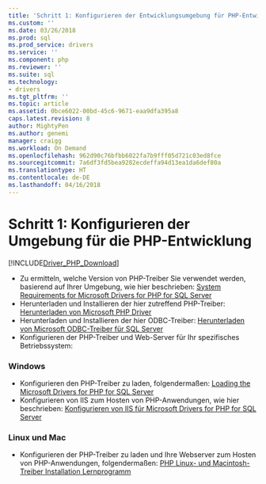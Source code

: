 ```yaml
---
title: 'Schritt 1: Konfigurieren der Entwicklungsumgebung für PHP-Entwicklung | Microsoft Docs'
ms.custom: ''
ms.date: 03/26/2018
ms.prod: sql
ms.prod_service: drivers
ms.service: ''
ms.component: php
ms.reviewer: ''
ms.suite: sql
ms.technology:
- drivers
ms.tgt_pltfrm: ''
ms.topic: article
ms.assetid: 0bce6022-00bd-45c6-9671-eaa9dfa395a8
caps.latest.revision: 8
author: MightyPen
ms.author: genemi
manager: craigg
ms.workload: On Demand
ms.openlocfilehash: 962d90c76bfbb6022fa7b9fff05d721c03ed8fce
ms.sourcegitcommit: 7a6df3fd5bea9282ecdeffa94d13ea1da6def80a
ms.translationtype: HT
ms.contentlocale: de-DE
ms.lasthandoff: 04/16/2018
---
```

# <a name="step-1-configure-environment-for-php-development"></a>Schritt 1: Konfigurieren der Umgebung für die PHP-Entwicklung
[!INCLUDE[Driver_PHP_Download](../../includes/driver_php_download.md)]




* Zu ermitteln, welche Version von PHP-Treiber Sie verwendet werden, basierend auf Ihrer Umgebung, wie hier beschrieben: [System Requirements for Microsoft Drivers for PHP for SQL Server](../../connect/php/system-requirements-for-the-php-sql-driver.md)
* Herunterladen und Installieren der hier zutreffend PHP-Treiber: [Herunterladen von Microsoft PHP Driver](https://www.microsoft.com/download/details.aspx?id=20098)  
* Herunterladen und Installieren der hier ODBC-Treiber: [Herunterladen von Microsoft ODBC-Treiber für SQL Server](../../connect/odbc/download-odbc-driver-for-sql-server.md)  
* Konfigurieren der PHP-Treiber und Web-Server für Ihr spezifisches Betriebssystem:

### <a name="windows"></a>Windows  
  

* Konfigurieren den PHP-Treiber zu laden, folgendermaßen: [Loading the Microsoft Drivers for PHP for SQL Server](../../connect/php/loading-the-php-sql-driver.md) 
* Konfigurieren von IIS zum Hosten von PHP-Anwendungen, wie hier beschrieben: [Konfigurieren von IIS für Microsoft Drivers for PHP for SQL Server](../../connect/php/configuring-iis-for-php-sql-driver.md)

### <a name="linux-and-mac"></a>Linux und Mac


*   Konfigurieren der PHP-Treiber zu laden und Ihre Webserver zum Hosten von PHP-Anwendungen, folgendermaßen: [PHP Linux- und Macintosh-Treiber Installation Lernprogramm](../../connect/php/installation-tutorial-linux-mac.md)

